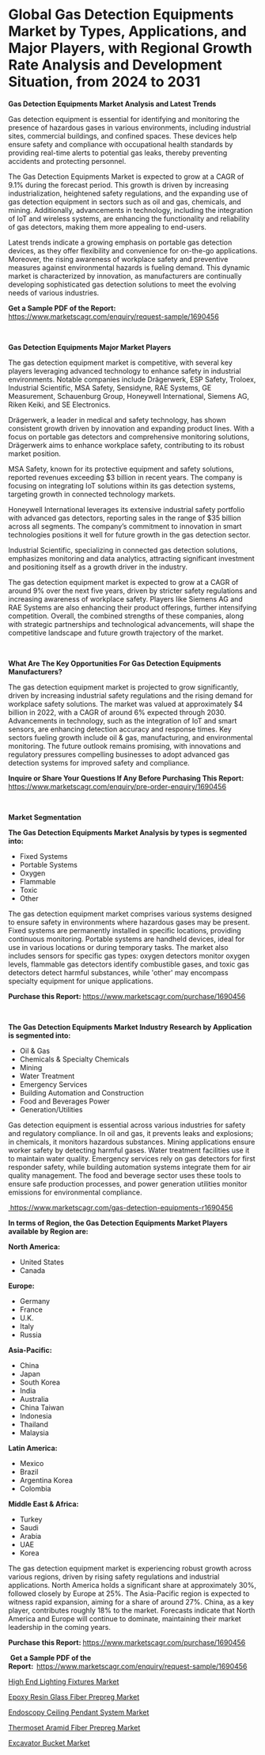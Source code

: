 <p><h1>Global Gas Detection Equipments Market by Types, Applications, and Major Players, with Regional Growth Rate Analysis and Development Situation, from 2024 to 2031</h1></p><p><strong>Gas Detection Equipments Market Analysis and Latest Trends</strong></p>
<p><p>Gas detection equipment is essential for identifying and monitoring the presence of hazardous gases in various environments, including industrial sites, commercial buildings, and confined spaces. These devices help ensure safety and compliance with occupational health standards by providing real-time alerts to potential gas leaks, thereby preventing accidents and protecting personnel.</p><p>The Gas Detection Equipments Market is expected to grow at a CAGR of 9.1% during the forecast period. This growth is driven by increasing industrialization, heightened safety regulations, and the expanding use of gas detection equipment in sectors such as oil and gas, chemicals, and mining. Additionally, advancements in technology, including the integration of IoT and wireless systems, are enhancing the functionality and reliability of gas detectors, making them more appealing to end-users.</p><p>Latest trends indicate a growing emphasis on portable gas detection devices, as they offer flexibility and convenience for on-the-go applications. Moreover, the rising awareness of workplace safety and preventive measures against environmental hazards is fueling demand. This dynamic market is characterized by innovation, as manufacturers are continually developing sophisticated gas detection solutions to meet the evolving needs of various industries.</p></p>
<p><strong>Get a Sample PDF of the Report:&nbsp;</strong> <a href="https://www.marketscagr.com/enquiry/request-sample/1690456?utm_campaign=1573&utm_medium=2&utm_source=Github&utm_content=ia&utm_term=17102024&utm_id=gas-detection-equipments">https://www.marketscagr.com/enquiry/request-sample/1690456</a></p>
<p>&nbsp;</p>
<p><strong>Gas Detection Equipments Major Market Players</strong></p>
<p><p>The gas detection equipment market is competitive, with several key players leveraging advanced technology to enhance safety in industrial environments. Notable companies include Drägerwerk, ESP Safety, Troloex, Industrial Scientific, MSA Safety, Sensidyne, RAE Systems, GE Measurement, Schauenburg Group, Honeywell International, Siemens AG, Riken Keiki, and SE Electronics.</p><p>Drägerwerk, a leader in medical and safety technology, has shown consistent growth driven by innovation and expanding product lines. With a focus on portable gas detectors and comprehensive monitoring solutions, Drägerwerk aims to enhance workplace safety, contributing to its robust market position.</p><p>MSA Safety, known for its protective equipment and safety solutions, reported revenues exceeding $3 billion in recent years. The company is focusing on integrating IoT solutions within its gas detection systems, targeting growth in connected technology markets.</p><p>Honeywell International leverages its extensive industrial safety portfolio with advanced gas detectors, reporting sales in the range of $35 billion across all segments. The company’s commitment to innovation in smart technologies positions it well for future growth in the gas detection sector.</p><p>Industrial Scientific, specializing in connected gas detection solutions, emphasizes monitoring and data analytics, attracting significant investment and positioning itself as a growth driver in the industry.</p><p>The gas detection equipment market is expected to grow at a CAGR of around 9% over the next five years, driven by stricter safety regulations and increasing awareness of workplace safety. Players like Siemens AG and RAE Systems are also enhancing their product offerings, further intensifying competition. Overall, the combined strengths of these companies, along with strategic partnerships and technological advancements, will shape the competitive landscape and future growth trajectory of the market.</p></p>
<p>&nbsp;</p>
<p><strong>What Are The Key Opportunities For Gas Detection Equipments Manufacturers?</strong></p>
<p><p>The gas detection equipment market is projected to grow significantly, driven by increasing industrial safety regulations and the rising demand for workplace safety solutions. The market was valued at approximately $4 billion in 2022, with a CAGR of around 6% expected through 2030. Advancements in technology, such as the integration of IoT and smart sensors, are enhancing detection accuracy and response times. Key sectors fueling growth include oil & gas, manufacturing, and environmental monitoring. The future outlook remains promising, with innovations and regulatory pressures compelling businesses to adopt advanced gas detection systems for improved safety and compliance.</p></p>
<p><strong>Inquire or Share Your Questions If Any Before Purchasing This Report:</strong> <a href="https://www.marketscagr.com/enquiry/pre-order-enquiry/1690456?utm_campaign=1573&utm_medium=2&utm_source=Github&utm_content=ia&utm_term=17102024&utm_id=gas-detection-equipments">https://www.marketscagr.com/enquiry/pre-order-enquiry/1690456</a></p>
<p>&nbsp;</p>
<p><strong>Market Segmentation</strong></p>
<p><strong>The Gas Detection Equipments Market Analysis by types is segmented into:</strong></p>
<p><ul><li>Fixed Systems</li><li>Portable Systems</li><li>Oxygen</li><li>Flammable</li><li>Toxic</li><li>Other</li></ul></p>
<p><p>The gas detection equipment market comprises various systems designed to ensure safety in environments where hazardous gases may be present. Fixed systems are permanently installed in specific locations, providing continuous monitoring. Portable systems are handheld devices, ideal for use in various locations or during temporary tasks. The market also includes sensors for specific gas types: oxygen detectors monitor oxygen levels, flammable gas detectors identify combustible gases, and toxic gas detectors detect harmful substances, while 'other' may encompass specialty equipment for unique applications.</p></p>
<p><strong>Purchase this Report:&nbsp;</strong><a href="https://www.marketscagr.com/purchase/1690456?utm_campaign=1573&utm_medium=2&utm_source=Github&utm_content=ia&utm_term=17102024&utm_id=gas-detection-equipments">https://www.marketscagr.com/purchase/1690456</a></p>
<p>&nbsp;</p>
<p><strong>The Gas Detection Equipments Market Industry Research by Application is segmented into:</strong></p>
<p><ul><li>Oil & Gas</li><li>Chemicals & Specialty Chemicals</li><li>Mining</li><li>Water Treatment</li><li>Emergency Services</li><li>Building Automation and Construction</li><li>Food and Beverages Power</li><li>Generation/Utilities</li></ul></p>
<p><p>Gas detection equipment is essential across various industries for safety and regulatory compliance. In oil and gas, it prevents leaks and explosions; in chemicals, it monitors hazardous substances. Mining applications ensure worker safety by detecting harmful gases. Water treatment facilities use it to maintain water quality. Emergency services rely on gas detectors for first responder safety, while building automation systems integrate them for air quality management. The food and beverage sector uses these tools to ensure safe production processes, and power generation utilities monitor emissions for environmental compliance.</p></p>
<p><a href="https://www.marketscagr.com/gas-detection-equipments-r1690456?utm_campaign=1573&utm_medium=2&utm_source=Github&utm_content=ia&utm_term=17102024&utm_id=gas-detection-equipments">&nbsp;https://www.marketscagr.com/gas-detection-equipments-r1690456</a></p>
<p><strong>In terms of Region, the Gas Detection Equipments Market Players available by Region are:</strong></p>
<p>
    <p> <strong> North America: </strong>
        <ul>
            <li>United States</li>
            <li>Canada</li>
        </ul>
        </p> 
    <p> <strong> Europe: </strong>
        <ul>
            <li>Germany</li>
            <li>France</li>
            <li>U.K.</li>
            <li>Italy</li>
            <li>Russia</li>
        </ul>
        </p> 
    <p> <strong> Asia-Pacific: </strong>
        <ul>
            <li>China</li>
            <li>Japan</li>
            <li>South Korea</li>
            <li>India</li>
            <li>Australia</li>
            <li>China Taiwan</li>
            <li>Indonesia</li>
            <li>Thailand</li>
            <li>Malaysia</li>
        </ul>
        </p> 
    <p> <strong> Latin America: </strong>
        <ul>
            <li>Mexico</li>
            <li>Brazil</li>
            <li>Argentina Korea</li>
            <li>Colombia</li>
        </ul>
        </p> 
    <p> <strong> Middle East & Africa: </strong>
        <ul>
            <li>Turkey</li>
            <li>Saudi</li>
            <li>Arabia</li>
            <li>UAE</li>
            <li>Korea</li>
        </ul>
    </p>
    </p>
<p><p>The gas detection equipment market is experiencing robust growth across various regions, driven by rising safety regulations and industrial applications. North America holds a significant share at approximately 30%, followed closely by Europe at 25%. The Asia-Pacific region is expected to witness rapid expansion, aiming for a share of around 27%. China, as a key player, contributes roughly 18% to the market. Forecasts indicate that North America and Europe will continue to dominate, maintaining their market leadership in the coming years.</p></p>
<p><strong>Purchase this Report: </strong><a href="https://www.marketscagr.com/purchase/1690456?utm_campaign=1573&utm_medium=2&utm_source=Github&utm_content=ia&utm_term=17102024&utm_id=gas-detection-equipments">https://www.marketscagr.com/purchase/1690456</a></p>
<p>&nbsp;<strong>Get a Sample PDF of the Report:&nbsp;&nbsp;</strong><a href="https://www.marketscagr.com/enquiry/request-sample/1690456?utm_campaign=1573&utm_medium=2&utm_source=Github&utm_content=ia&utm_term=17102024&utm_id=gas-detection-equipments">https://www.marketscagr.com/enquiry/request-sample/1690456</a></p>
<p><strong></strong></p>
<p><p><a href="https://issuu.com/reportprime-2/docs/high-end-lighting-fixtures-market-s_ccb3238cdaf1a5?utm_campaign=1573&utm_medium=2&utm_source=Github&utm_content=ia&utm_term=17102024&utm_id=gas-detection-equipments">High End Lighting Fixtures Market</a></p><p><a href="https://www.linkedin.com/pulse/insights-epoxy-resin-glass-fiber-prepreg-market-players-size-geographical-hrmyf?utm_campaign=1573&utm_medium=2&utm_source=Github&utm_content=ia&utm_term=17102024&utm_id=gas-detection-equipments">Epoxy Resin Glass Fiber Prepreg Market</a></p><p><a href="https://github.com/KamrulHadi87/Market-Research-Report-List-1/blob/main/endoscopy-ceiling-pendant-system-market.md?utm_campaign=1573&utm_medium=2&utm_source=Github&utm_content=ia&utm_term=17102024&utm_id=gas-detection-equipments">Endoscopy Ceiling Pendant System Market</a></p><p><a href="https://www.linkedin.com/pulse/pulse-thermoset-aramid-fiber-prepreg-rhythms-change-market-zlwzf?utm_campaign=1573&utm_medium=2&utm_source=Github&utm_content=ia&utm_term=17102024&utm_id=gas-detection-equipments">Thermoset Aramid Fiber Prepreg Market</a></p><p><a href="https://issuu.com/reportprime-2/docs/excavator-bucket-market-size-2030.p_a71935911a83ce?utm_campaign=1573&utm_medium=2&utm_source=Github&utm_content=ia&utm_term=17102024&utm_id=gas-detection-equipments">Excavator Bucket Market</a></p></p>